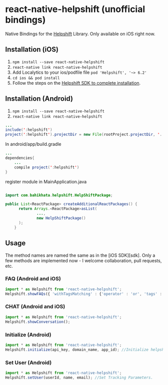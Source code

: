 # react-native-helpshift (unofficial bindings)

Native Bindings for the [Helpshift][helpshift] Library. Only available on iOS right now.

## Installation (iOS)

1. `npm install --save react-native-helpshift`
2. `react-native link react-native-helpshift`
3. Add Localytics to your ios/podfile file `pod 'Helpshift', '~> 6.2'`
4. `cd ios && pod install`
5. Follow the steps on the [Helpshift SDK to complete installation](https://developers.helpshift.com/ios/getting-started/). 


## Installation (Android)

1. `npm install --save react-native-helpshift`
2. `react-native link react-native-helpshift`


```java
...
include(':helpshift')
project(':helpshift').projectDir = new File(rootProject.projectDir, '../node_modules/helpshift/android')
```

In android/app/build.gradle
```java
...
dependencies{
	...
	compile project(':helpshift')
}
```

register module in MainApplication.java
```java

import com.bahikhata.helpshift.HelpShiftPackage;

public List<ReactPackage> createAdditionalReactPackages() {
      return Arrays.<ReactPackage>asList(
              ...,
              new HelpShiftPackage()
      );
    }
```

## Usage

The method names are named the same as in the [iOS SDK][sdk]. Only a few methods are implemented now - I welcome collaboration, pull requests, etc. 

### FAQ (Android and iOS)
```js
import * as Helpshift from 'react-native-helpshift';
Helpshift.showFAQs({ 'withTagsMatching' : {'operator' : 'or', 'tags' : ['iPhone', 'iPad']}});
```

### CHAT (Android and iOS)
```js
import * as Helpshift from 'react-native-helpshift';
Helpshift.showConversation();
```

### Initialize (Android)
```js
import * as Helpshift from 'react-native-helpshift';
Helpshift.initialize(api_key, domain_name, app_id); //Initialize helpshift sdk.
```

### Set User (Android)
```js
import * as Helpshift from 'react-native-helpshift';
Helpshift.setUser(userId, name, email); //Set Tracking Parameters.
```

[helpshift]: http://helpshift.com
